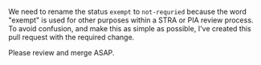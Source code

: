 We need to rename the status `exempt` to `not-requried` because the word "exempt" is used for other purposes within a STRA or PIA review process. To avoid confusion, and make this as simple as possible, I've created this pull request with the required change.

Please review and merge ASAP.
